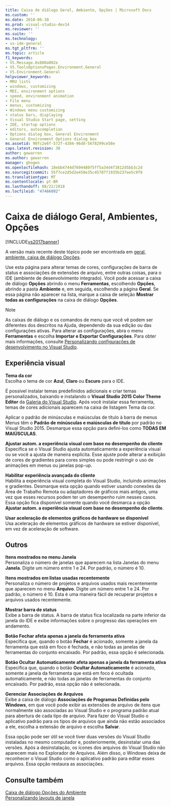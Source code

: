 ```yaml
---
title: Caixa de diálogo Geral, Ambiente, Opções | Microsoft Docs
ms.custom: ''
ms.date: 2018-06-30
ms.prod: visual-studio-dev14
ms.reviewer: ''
ms.suite: ''
ms.technology:
- vs-ide-general
ms.tgt_pltfrm: ''
ms.topic: article
f1_keywords:
- VS.Message.0x800a002e
- VS.ToolsOptionsPages.Environment.General
- VS.Environment.General
helpviewer_keywords:
- MRU lists
- windows, customizing
- MDI, environment options
- speed, environment animation
- File menu
- menus, customizing
- Windows menu customizing
- status bars, displaying
- Visual Studio Start page, setting
- IDE, startup options
- editors, autocompletion
- Options dialog box, General Environment
- General Environment Options dialog box
ms.assetid: 90fc2e6f-572f-4384-96d8-5678299ce58e
caps.latest.revision: 38
author: gewarren
ms.author: gewarren
manager: ghogen
ms.openlocfilehash: 18ebb4744d7694480f5ff5a34d4f3812d5bb3c2d
ms.sourcegitcommit: 55f7ce2d5d2e458e35c45787f1935b237ee5c9f8
ms.translationtype: MT
ms.contentlocale: pt-BR
ms.lasthandoff: 08/22/2018
ms.locfileid: "47466092"
---
```

# <a name="general-environment-options-dialog-box"></a>Caixa de diálogo Geral, Ambientes, Opções
[!INCLUDE[vs2017banner](../../includes/vs2017banner.md)]

A versão mais recente deste tópico pode ser encontrada em [geral, ambiente, caixa de diálogo Opções](https://docs.microsoft.com/visualstudio/ide/reference/general-environment-options-dialog-box).  
  
  
Use esta página para alterar temas de cores, configurações de barra de status e associações de extensões de arquivo, entre outras coisas, para o IDE (ambiente de desenvolvimento integrado). Você pode acessar a caixa de diálogo **Opções** abrindo o menu **Ferramentas**, escolhendo **Opções**, abrindo a pasta **Ambiente** e, em seguida, escolhendo a página **Geral**. Se essa página não aparecer na lista, marque a caixa de seleção **Mostrar todas as configurações** na caixa de diálogo **Opções**.  
  
> [!NOTE]
>  As caixas de diálogo e os comandos de menu que você vê podem ser diferentes dos descritos na Ajuda, dependendo da sua edição ou das configurações ativas. Para alterar as configurações, abra o menu **Ferramentas** e escolha **Importar e Exportar Configurações**. Para obter mais informações, consulte [Personalizando configurações de desenvolvimento no Visual Studio](http://msdn.microsoft.com/en-us/22c4debb-4e31-47a8-8f19-16f328d7dcd3).  
  
## <a name="visual-experience"></a>Experiência visual  
 **Tema da cor**  
 Escolha o tema de cor **Azul**, **Claro** ou **Escuro** para o IDE.  
  
 É possível instalar temas predefinidos adicionais e criar temas personalizados, baixando e instalando o **Visual Studio 2015 Color Theme Editor** da [Galeria do Visual Studio](https://visualstudiogallery.msdn.microsoft.com/site/search?f%5B0%5D.Type=RootCategory&f%5B0%5D.Value=tools). Após você instalar essa ferramenta, temas de cores adicionais aparecem na caixa de listagem Tema da cor.  
  
 Aplicar o padrão de minúsculas e maiúsculas de título à barra de menus  
 Menus têm o **Padrão de minúsculas e maiúsculas de título** por padrão no Visual Studio 2015. Desmarque essa opção para defini-los como **TODAS EM MAIÚSCULAS**.  
  
 **Ajustar autom. a experiência visual com base no desempenho do cliente**  
 Especifica se o Visual Studio ajusta automaticamente a experiência visual ou se você a ajusta de maneira explícita. Esse ajuste pode alterar a exibição de cores de gradientes para cores simples ou pode restringir o uso de animações em menus ou janelas pop-up.  
  
 **Habilitar experiência avançada do cliente**  
 Habilita a experiência visual completa do Visual Studio, incluindo animações e gradientes. Desmarque esta opção quando estiver usando conexões da Área de Trabalho Remota ou adaptadores de gráficos mais antigos, uma vez que esses recursos podem ter um desempenho ruim nesses casos. Essa opção fica disponível somente quando você desmarca a opção **Ajustar autom. a experiência visual com base no desempenho do cliente**.  
  
 **Usar aceleração de elementos gráficos de hardware se disponível**  
 Usa aceleração de elementos gráficos de hardware se estiver disponível, em vez de aceleração de software.  
  
## <a name="other"></a>Outros  
 **Itens mostrados no menu Janela**  
 Personaliza o número de janelas que aparecem na lista Janelas do menu **Janela**. Digite um número entre 1 e 24. Por padrão, o número é 10.  
  
 **Itens mostrados em listas usadas recentemente**  
 Personaliza o número de projetos e arquivos usados mais recentemente que aparecem no menu **Arquivo**. Digite um número entre 1 e 24. Por padrão, o número é 10. Esta é uma maneira fácil de recuperar projetos e arquivos usados recentemente.  
  
 **Mostrar barra de status**  
 Exibe a barra de status. A barra de status fica localizada na parte inferior da janela do IDE e exibe informações sobre o progresso das operações em andamento.  
  
 **Botão Fechar afeta apenas a janela da ferramenta ativa**  
 Especifica que, quando o botão **Fechar** é acionado, somente a janela da ferramenta que está em foco é fechada, e não todas as janelas de ferramentas do conjunto encaixado. Por padrão, essa opção é selecionada.  
  
 **Botão Ocultar Automaticamente afeta apenas a janela da ferramenta ativa**  
 Especifica que, quando o botão **Ocultar Automaticamente** é acionado, somente a janela da ferramenta que está em foco é ocultada automaticamente, e não todas as janelas de ferramentas do conjunto encaixado. Por padrão, essa opção não é selecionada.  
  
 **Gerenciar Associações de Arquivos**  
 Exibe a caixa de diálogo **Associações de Programas Definidas pelo Windows**, em que você pode exibir as extensões de arquivo de itens que normalmente são associadas ao Visual Studio e o programa padrão atual para abertura de cada tipo de arquivo. Para fazer do Visual Studio o aplicativo padrão para os tipos de arquivos que ainda não estão associados a ele, escolha a extensão de arquivo e escolha **Salvar**.  
  
 Essa opção pode ser útil se você tiver duas versões do Visual Studio instaladas no mesmo computador e, posteriormente, desinstalar uma das versões. Após a desinstalação, os ícones dos arquivos do Visual Studio não aparecem mais no Explorador de Arquivos. Além disso, o Windows deixa de reconhecer o Visual Studio como o aplicativo padrão para editar esses arquivos. Essa opção restaura as associações.  
  
## <a name="see-also"></a>Consulte também  
 [Caixa de diálogo Opções do Ambiente](../../ide/reference/environment-options-dialog-box.md)   
 [Personalizando layouts de janela](../../ide/customizing-window-layouts-in-visual-studio.md)



